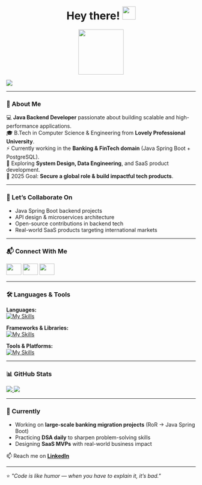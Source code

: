 <h1 align="center">Hey there! <img src="https://media.giphy.com/media/hvRJCLFzcasrR4ia7z/giphy.gif" width="35px" /></h1>

<div align="center">
  <img src="https://media.giphy.com/media/M9gbBd9nbDrOTu1Mqx/giphy.gif" width="120"/>
</div>

![](https://komarev.com/ghpvc/?username=Dibya5425&color=blue)

---

### 🚀 About Me
💻 **Java Backend Developer** passionate about building scalable and high-performance applications.  
🎓 B.Tech in Computer Science & Engineering from **Lovely Professional University**.  
⚡ Currently working in the **Banking & FinTech domain** (Java Spring Boot + PostgreSQL).  
🌱 Exploring **System Design, Data Engineering**, and SaaS product development.  
🎯 2025 Goal: **Secure a global role & build impactful tech products**.

---

### 🤝 Let’s Collaborate On
- Java Spring Boot backend projects  
- API design & microservices architecture  
- Open-source contributions in backend tech  
- Real-world SaaS products targeting international markets  

---

### 📬 Connect With Me
<p align="left">
<a href="https://twitter.com/DibyaJy76367686" target="_blank"><img src="https://raw.githubusercontent.com/rahuldkjain/github-profile-readme-generator/master/src/images/icons/Social/twitter.svg" height="30" width="40" /></a>
<a href="https://www.linkedin.com/in/dibya-jyoti-barik-b71b351b7/" target="_blank"><img src="https://raw.githubusercontent.com/rahuldkjain/github-profile-readme-generator/master/src/images/icons/Social/linked-in-alt.svg" height="30" width="40" /></a>
<a href="https://www.instagram.com/dibya_xdx/" target="_blank"><img src="https://raw.githubusercontent.com/rahuldkjain/github-profile-readme-generator/master/src/images/icons/Social/instagram.svg" height="30" width="40" /></a>
</p>

---

### 🛠 Languages & Tools
**Languages:**  
[![My Skills](https://skillicons.dev/icons?i=java,html,css,js,react,mysql,postgresql)](https://skillicons.dev)  

**Frameworks & Libraries:**  
[![My Skills](https://skillicons.dev/icons?i=spring,hibernate,materialui,bootstrap,jquery)](https://skillicons.dev)  

**Tools & Platforms:**  
[![My Skills](https://skillicons.dev/icons?i=vscode,github,git,linux,aws)](https://skillicons.dev)  

---

### 📊 GitHub Stats
<a href="https://github.com/Dibya5425">
<img src="https://github-readme-stats.vercel.app/api?username=Dibya5425&show_icons=true&theme=midnight-purple&count_private=true&hide_border=true" />
</a>

<a href="https://github.com/Dibya5425">
<img src="https://github-readme-stats.vercel.app/api/top-langs/?username=Dibya5425&layout=compact&theme=midnight-purple&hide_border=true" />
</a>

---

### 🔭 Currently
- Working on **large-scale banking migration projects** (RoR → Java Spring Boot)  
- Practicing **DSA daily** to sharpen problem-solving skills  
- Designing **SaaS MVPs** with real-world business impact  

📫 Reach me on **[LinkedIn](https://www.linkedin.com/in/dibya5425/)**

---
⭐ _"Code is like humor — when you have to explain it, it’s bad."_  
